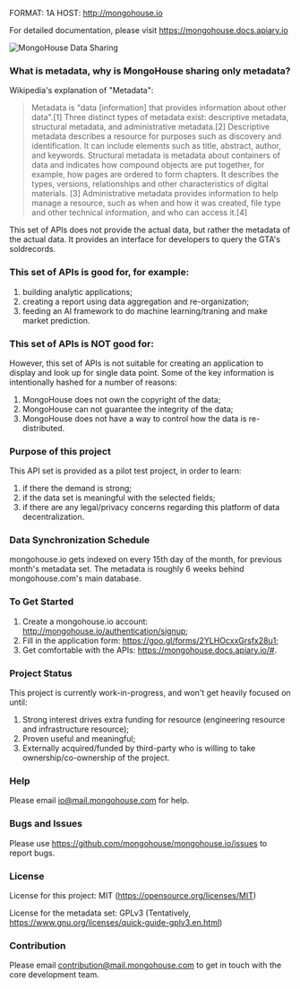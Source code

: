 FORMAT: 1A
HOST: http://mongohouse.io

For detailed documentation, please visit https://mongohouse.docs.apiary.io

![MongoHouse Data Sharing](https://pbs.twimg.com/media/DSZzUvOWAAEXeOw.jpg)



### What is metadata, why is MongoHouse sharing only metadata?

Wikipedia's explanation of "Metadata":

> Metadata is "data [information] that provides information about other data".[1] Three distinct types of metadata exist: descriptive metadata, structural metadata, and administrative metadata.[2]
> Descriptive metadata describes a resource for purposes such as discovery and identification. It can include elements such as title, abstract, author, and keywords.
> Structural metadata is metadata about containers of data and indicates how compound objects are put together, for example, how pages are ordered to form chapters. It describes the types, versions, relationships and other characteristics of digital materials. [3]
> Administrative metadata provides information to help manage a resource, such as when and how it was created, file type and other technical information, and who can access it.[4]

This set of APIs does not provide the actual data, but rather the metadata of the actual data. It provides an interface for developers to query the GTA's soldrecords. 

### This set of APIs is good for, for example:

1. building analytic applications;
2. creating a report using data aggregation and re-organization;
3. feeding an AI framework to do machine learning/traning and make market prediction. 

### This set of APIs is NOT good for:

However, this set of APIs is not suitable for creating an application to display and look up for single data point. Some of the key information is intentionally hashed for a number of reasons: 

1. MongoHouse does not own the copyright of the data;
2. MongoHouse can not guarantee the integrity of the data;
3. MongoHouse does not have a way to control how the data is re-distributed.

### Purpose of this project

This API set is provided as a pilot test project, in order to learn: 

1. if there the demand is strong;
2. if the data set is meaningful with the selected fields;
3. if there are any legal/privacy concerns regarding this platform of data decentralization.

### Data Synchronization Schedule

mongohouse.io gets indexed on every 15th day of the month, for previous month's metadata set. The metadata is roughly 6 weeks behind mongohouse.com's main database.

### To Get Started

1. Create a mongohouse.io account: http://mongohouse.io/authentication/signup;
2. Fill in the application form: https://goo.gl/forms/2YLHOcxxGrsfx28u1;
3. Get comfortable with the APIs: https://mongohouse.docs.apiary.io/#.

### Project Status

This project is currently work-in-progress, and won't get heavily focused on until: 

1. Strong interest drives extra funding for resource (engineering resource and infrastructure resource);
2. Proven useful and meaningful;
3. Externally acquired/funded by third-party who is willing to take ownership/co-ownership of the project.

### Help

Please email io@mail.mongohouse.com for help.

### Bugs and Issues

Please use https://github.com/mongohouse/mongohouse.io/issues to report bugs.

### License

License for this project: MIT (https://opensource.org/licenses/MIT)

License for the metadata set: GPLv3 (Tentatively, https://www.gnu.org/licenses/quick-guide-gplv3.en.html)

### Contribution

Please email contribution@mail.mongohouse.com to get in touch with the core development team.
